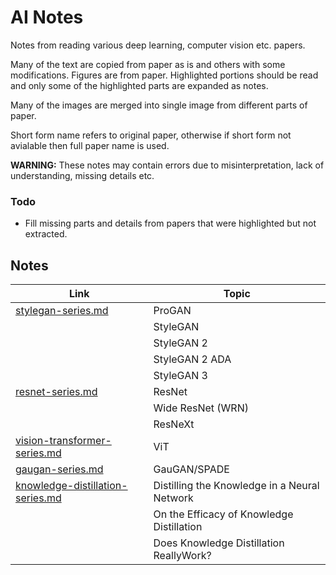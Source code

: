 # AI Notes

Notes from reading various deep learning, computer vision etc. papers. 

Many of the text are copied from paper as is and others with some modifications. Figures are from paper. Highlighted portions should be read and only some of the highlighted parts are expanded as notes.

Many of the images are merged into single image from different parts of paper.

Short form name refers to original paper, otherwise if short form not avialable then full paper name is used.

**WARNING:** These notes may contain errors due to misinterpretation, lack of understanding, missing details etc. 

### Todo

- Fill missing parts and details from papers that were highlighted but not extracted.

## Notes

| Link | Topic |
| --- | --- |
| [stylegan-series.md](resources/ai-notes/stylegan-series.md) | ProGAN |
| | StyleGAN |
| | StyleGAN 2 |
| | StyleGAN 2 ADA |
| | StyleGAN 3 |
| [resnet-series.md](resources/ai-notes/resnet-series.md) | ResNet |
| | Wide ResNet (WRN) |
| | ResNeXt |
| [vision-transformer-series.md](resources/ai-notes/vit-series.md) | ViT |
| [gaugan-series.md](resources/ai-notes/gaugan-series.md) | GauGAN/SPADE |
| [knowledge-distillation-series.md](resources/ai-notes/knowledge-distillation-series.md) | Distilling the Knowledge in a Neural Network
| | On the Efficacy of Knowledge Distillation |
| | Does Knowledge Distillation ReallyWork? |
